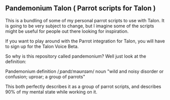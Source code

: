 Pandemonium Talon ( Parrot scripts for Talon )
------

This is a bundling of some of my personal parrot scripts to use with Talon.
It is going to be very subject to change, but I imagine some of the scripts might be useful for people out there looking for inspiration.

If you want to play around with the Parrot integration for Talon, you will have to sign up for the Talon Voice Beta.

So why is this repository called pandemonium? Well just look at the definition:

Pandemonium definition
/ˌpandɪˈməʊnɪəm/
noun
	"wild and noisy disorder or confusion; uproar; a group of parrots"
	
This both perfectly describes it as a group of parrot scripts, and describes 90% of my mental state while working on it.